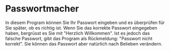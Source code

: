 # Passwortmacher
In diesem Program können Sie Ihr Passwort eingeben und es überprüfen für Sie später, ob es richtig ist. 
Wenn Sie das korrekte Passwort eingegeben haben, bergrüsst es Sie mit "Herzlich Willkommen". 
Ist es jedoch das falsche Passwort, gibt das Program als Rückmeldung: "Passwort nicht korrekt".
Sie können das Passwort aber natürlich nach Belieben verändern.
